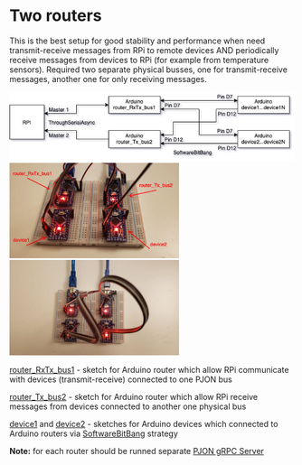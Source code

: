 # Two routers

This is the best setup for good stability and performance when need transmit-receive messages from RPi to remote devices AND periodically receive messages from devices to RPi (for example from temperature sensors). Required two separate physical busses, one for transmit-receive messages, another one for only receiving messages.

![Diagram](images/PJON-gRPC_two_routers.jpg)
[<img src="images/PJON-gRPC_two_routers_photo1.jpg" alt="PJON-gRPC_two_routers" width="300"/>](images/PJON-gRPC_two_routers_photo1.jpg) [<img src="images/PJON-gRPC_two_routers_photo2.jpg" alt="PJON-gRPC_two_routers" width="300"/>](images/PJON-gRPC_two_routers_photo2.jpg)

[router_RxTx_bus1](router_RxTx_bus1) - sketch for Arduino router which allow RPi communicate with devices (transmit-receive) connected to one PJON bus

[router_Tx_bus2](router_Tx_bus2) - sketch for Arduino router which allow RPi receive messages from devices connected to another one physical bus

[device1](device1) and [device2](device2) - sketches for Arduino devices which connected to Arduino routers via [SoftwareBitBang](https://github.com/gioblu/PJON/tree/master/src/strategies/SoftwareBitBang) strategy

**Note:** for each router should be runned separate [PJON gRPC Server](../../../server)
